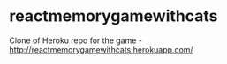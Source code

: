 # reactmemorygamewithcats
Clone of Heroku repo for the game - http://reactmemorygamewithcats.herokuapp.com/
